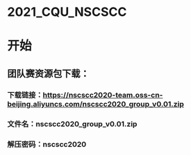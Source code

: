 # 2021_CQU_NSCSCC

# 开始

## 团队赛资源包下载：
### 下载链接：https://nscscc2020-team.oss-cn-beijing.aliyuncs.com/nscscc2020_group_v0.01.zip
### 文件名：nscscc2020_group_v0.01.zip
### 解压密码：nscscc2020
